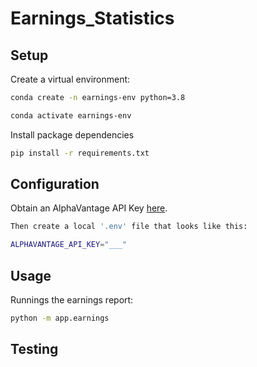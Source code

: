 # Earnings_Statistics

## Setup

Create a virtual environment:
```sh 
conda create -n earnings-env python=3.8

conda activate earnings-env
```

Install package dependencies
```sh 
pip install -r requirements.txt
```

## Configuration

Obtain an AlphaVantage API Key [here](https://www.alphavantage.co/support/#api-key). 

```sh
Then create a local '.env' file that looks like this:

ALPHAVANTAGE_API_KEY="___"

```

## Usage

Runnings the earnings report:
```sh
python -m app.earnings
```

## Testing

